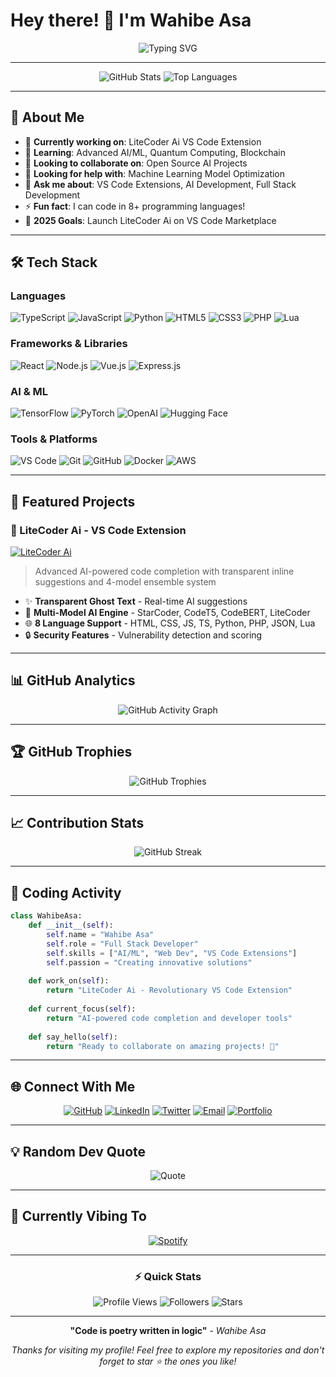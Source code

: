 # Hey there! 👋 I'm Wahibe Asa

<div align="center">
  <img src="https://readme-typing-svg.herokuapp.com?font=Fira+Code&pause=1000&color=00D9FF&center=true&vCenter=true&width=435&lines=Full+Stack+Developer;AI+Enthusiast;VS+Code+Extension+Creator;Open+Source+Contributor" alt="Typing SVG" />
</div>

---

<div align="center">
  <img src="https://github-readme-stats.vercel.app/api?username=LiteCoderAI&show_icons=true&theme=radical&hide_border=true&count_private=true" alt="GitHub Stats" />
  <img src="https://github-readme-stats.vercel.app/api/top-langs/?username=LiteCoderAI&layout=compact&theme=radical&hide_border=true" alt="Top Languages" />
</div>

---

## 🚀 About Me

- 🔭 **Currently working on**: LiteCoder Ai VS Code Extension
- 🌱 **Learning**: Advanced AI/ML, Quantum Computing, Blockchain
- 👯 **Looking to collaborate on**: Open Source AI Projects
- 🤔 **Looking for help with**: Machine Learning Model Optimization
- 💬 **Ask me about**: VS Code Extensions, AI Development, Full Stack Development
- ⚡ **Fun fact**: I can code in 8+ programming languages!
- 🎯 **2025 Goals**: Launch LiteCoder Ai on VS Code Marketplace

---

## 🛠️ Tech Stack

### Languages
![TypeScript](https://img.shields.io/badge/TypeScript-007ACC?style=for-the-badge&logo=typescript&logoColor=white)
![JavaScript](https://img.shields.io/badge/JavaScript-F7DF1E?style=for-the-badge&logo=javascript&logoColor=black)
![Python](https://img.shields.io/badge/Python-3776AB?style=for-the-badge&logo=python&logoColor=white)
![HTML5](https://img.shields.io/badge/HTML5-E34F26?style=for-the-badge&logo=html5&logoColor=white)
![CSS3](https://img.shields.io/badge/CSS3-1572B6?style=for-the-badge&logo=css3&logoColor=white)
![PHP](https://img.shields.io/badge/PHP-777BB4?style=for-the-badge&logo=php&logoColor=white)
![Lua](https://img.shields.io/badge/Lua-2C2D72?style=for-the-badge&logo=lua&logoColor=white)

### Frameworks & Libraries
![React](https://img.shields.io/badge/React-20232A?style=for-the-badge&logo=react&logoColor=61DAFB)
![Node.js](https://img.shields.io/badge/Node.js-43853D?style=for-the-badge&logo=node.js&logoColor=white)
![Vue.js](https://img.shields.io/badge/Vue.js-35495E?style=for-the-badge&logo=vue.js&logoColor=4FC08D)
![Express.js](https://img.shields.io/badge/Express.js-404D59?style=for-the-badge)

### AI & ML
![TensorFlow](https://img.shields.io/badge/TensorFlow-FF6F00?style=for-the-badge&logo=tensorflow&logoColor=white)
![PyTorch](https://img.shields.io/badge/PyTorch-EE4C2C?style=for-the-badge&logo=pytorch&logoColor=white)
![OpenAI](https://img.shields.io/badge/OpenAI-412991?style=for-the-badge&logo=openai&logoColor=white)
![Hugging Face](https://img.shields.io/badge/Hugging%20Face-FFD21E?style=for-the-badge&logo=huggingface&logoColor=black)

### Tools & Platforms
![VS Code](https://img.shields.io/badge/VS%20Code-007ACC?style=for-the-badge&logo=visual-studio-code&logoColor=white)
![Git](https://img.shields.io/badge/Git-F05032?style=for-the-badge&logo=git&logoColor=white)
![GitHub](https://img.shields.io/badge/GitHub-100000?style=for-the-badge&logo=github&logoColor=white)
![Docker](https://img.shields.io/badge/Docker-2496ED?style=for-the-badge&logo=docker&logoColor=white)
![AWS](https://img.shields.io/badge/Amazon_AWS-232F3E?style=for-the-badge&logo=amazon-aws&logoColor=white)

---

## 🎯 Featured Projects

### 🌟 LiteCoder Ai - VS Code Extension
[![LiteCoder Ai](https://img.shields.io/badge/LiteCoder%20Ai-1.0.0-blue?style=for-the-badge&logo=visual-studio-code&logoColor=white)](https://github.com/LiteCoderAI/LiteCoder-Ai)

> Advanced AI-powered code completion with transparent inline suggestions and 4-model ensemble system

- ✨ **Transparent Ghost Text** - Real-time AI suggestions
- 🤖 **Multi-Model AI Engine** - StarCoder, CodeT5, CodeBERT, LiteCoder
- 🌐 **8 Language Support** - HTML, CSS, JS, TS, Python, PHP, JSON, Lua
- 🔒 **Security Features** - Vulnerability detection and scoring

---

## 📊 GitHub Analytics

<div align="center">
  <img src="https://github-readme-activity-graph.vercel.app/graph?username=LiteCoderAI&theme=radical&hide_border=true&area=true" alt="GitHub Activity Graph" />
</div>

---

## 🏆 GitHub Trophies

<div align="center">
  <img src="https://github-profile-trophy.vercel.app/?username=LiteCoderAI&theme=radical&no-frame=true&no-bg=false&margin-w=4" alt="GitHub Trophies" />
</div>

---

## 📈 Contribution Stats

<div align="center">
  <img src="https://github-readme-streak-stats.herokuapp.com/?user=LiteCoderAI&theme=radical&hide_border=true" alt="GitHub Streak" />
</div>

---

## 🎨 Coding Activity

```python
class WahibeAsa:
    def __init__(self):
        self.name = "Wahibe Asa"
        self.role = "Full Stack Developer"
        self.skills = ["AI/ML", "Web Dev", "VS Code Extensions"]
        self.passion = "Creating innovative solutions"
    
    def work_on(self):
        return "LiteCoder Ai - Revolutionary VS Code Extension"
    
    def current_focus(self):
        return "AI-powered code completion and developer tools"
    
    def say_hello(self):
        return "Ready to collaborate on amazing projects! 🚀"
```

---

## 🌐 Connect With Me

<div align="center">
  
[![GitHub](https://img.shields.io/badge/GitHub-100000?style=for-the-badge&logo=github&logoColor=white)](https://github.com/LiteCoderAI)
[![LinkedIn](https://img.shields.io/badge/LinkedIn-0077B5?style=for-the-badge&logo=linkedin&logoColor=white)](https://linkedin.com/in/wahibeasa)
[![Twitter](https://img.shields.io/badge/Twitter-1DA1F2?style=for-the-badge&logo=twitter&logoColor=white)](https://twitter.com/wahibeasa)
[![Email](https://img.shields.io/badge/Email-D14836?style=for-the-badge&logo=gmail&logoColor=white)](mailto:asuka.fan.no.1@gmail.com)
[![Portfolio](https://img.shields.io/badge/Portfolio-000000?style=for-the-badge&logo=About.me&logoColor=white)](https://wahibeasa.dev)

</div>

---

## 💡 Random Dev Quote

<div align="center">
  
![Quote](https://quotes-github-readme.vercel.app/api?type=horizontal&theme=radical)

</div>

---

## 🎵 Currently Vibing To

<div align="center">
  
[![Spotify](https://img.shields.io/badge/Spotify-1ED760?style=for-the-badge&logo=spotify&logoColor=white)](https://open.spotify.com/user/wahibeasa)

</div>

---

<div align="center">
  
### ⚡ Quick Stats

![Profile Views](https://komarev.com/ghpvc/?username=LiteCoderAI&color=blueviolet&style=flat-square&label=Profile+Views)
![Followers](https://img.shields.io/github/followers/LiteCoderAI?style=social)
![Stars](https://img.shields.io/github/stars/LiteCoderAI?style=social)

---

**"Code is poetry written in logic"** - *Wahibe Asa*

*Thanks for visiting my profile! Feel free to explore my repositories and don't forget to star ⭐ the ones you like!*

</div>

